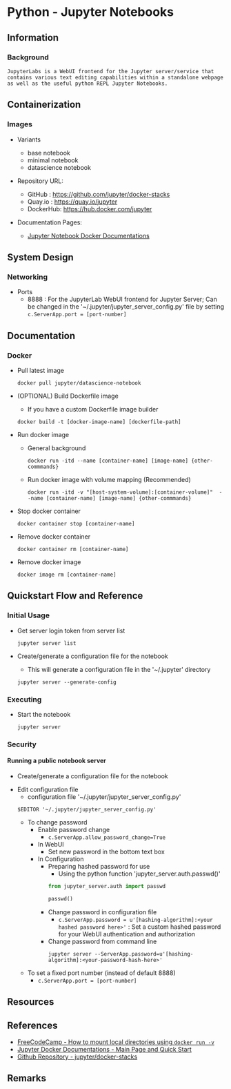 # Python - Jupyter Notebooks

## Information
### Background
```
JupyterLabs is a WebUI frontend for the Jupyter server/service that contains various text editing capabilities within a standalone webpage 
as well as the useful python REPL Jupyter Notebooks.
```

## Containerization
### Images
- Variants
    + base notebook
    + minimal notebook
    + datascience notebook

- Repository URL: 
    + GitHub : https://github.com/jupyter/docker-stacks
    + Quay.io  : https://quay.io/jupyter
    + DockerHub: https://hub.docker.com/jupyter

- Documentation Pages:
    + [Jupyter Notebook Docker Documentations](https://jupyter-docker-stacks.readthedocs.io/en/latest/index.html)

## System Design
### Networking
- Ports
    + 8888 : For the JupyterLab WebUI frontend for Jupyter Server; Can be changed in the '~/.jupyter/jupyter_server_config.py' file by setting `c.ServerApp.port = [port-number]`

## Documentation
### Docker
- Pull latest image
    ```console
    docker pull jupyter/datascience-notebook
    ```

- (OPTIONAL) Build Dockerfile image
    + If you have a custom Dockerfile image builder
    ```console
    docker build -t [docker-image-name] [dockerfile-path]
    ```

- Run docker image
    - General background
        ```console
        docker run -itd --name [container-name] [image-name] {other-commmands}
        ```

    - Run docker image with volume mapping (Recommended)
        ```console
        docker run -itd -v "[host-system-volume]:[container-volume]"  --name [container-name] [image-name] {other-commmands}
        ```

- Stop docker container
    ```console
    docker container stop [container-name]
    ```

- Remove docker container
    ```console
    docker container rm [container-name]
    ```

- Remove docker image
    ```console
    docker image rm [container-name]
    ```

## Quickstart Flow and Reference
### Initial Usage
- Get server login token from server list
    ```console
    jupyter server list
    ```

- Create/generate a configuration file for the notebook
    + This will generate a configuration file in the '~/.jupyter' directory
    ```console
    jupyter server --generate-config
    ```

### Executing
- Start the notebook
    ```console
    jupyter server
    ```

### Security
#### Running a public notebook server
+ Create/generate a configuration file for the notebook

- Edit configuration file
    + configuration file '~/.jupyter/jupyter_server_config.py'
    ```console
    $EDITOR '~/.jupyter/jupyter_server_config.py'
    ```
    - To change password
        - Enable password change
            + `c.ServerApp.allow_password_change=True`
        - In WebUI
            + Set new password in the bottom text box
        - In Configuration
            - Preparing hashed password for use
                + Using the python function 'jupyter_server.auth.passwd()'
                ```python
                from jupyter_server.auth import passwd

                passwd()
                ```
            - Change password in configuration file
                + `c.ServerApp.password = u'[hashing-algorithm]:<your hashed password here>'` : Set a custom hashed password for your WebUI authentication and authorization
            - Change password from command line
                ```console
                jupyter server --ServerApp.password=u'[hashing-algorithm]:<your-password-hash-here>'
                ```
    - To set a fixed port number (instead of default 8888)
        + `c.ServerApp.port = [port-number]`

## Resources

## References
+ [FreeCodeCamp - How to mount local directories using `docker run -v`](https://www.freecodecamp.org/news/docker-mount-volume-guide-how-to-mount-a-local-directory/#:~:text=You%20bind%20local%20directories%20and,source%3E%3A%20.)
+ [Jupyter Docker Documentations - Main Page and Quick Start](https://jupyter-docker-stacks.readthedocs.io/en/latest/index.html)
+ [Github Repository - jupyter/docker-stacks](https://github.com/jupyter/docker-stacks)

## Remarks


